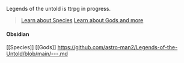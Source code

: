 Legends of the untold is ttrpg in progress.

>[Learn about Species](https://github.com/astro-man2/Legends-of-the-Untold/blob/main/Species/Species.md)
>[Learn about Gods and more](https://github.com/astro-man2/Legends-of-the-Untold/blob/main/gods.md)


#### Obsidian
[[Species]]
[[Gods]]
https://github.com/astro-man2/Legends-of-the-Untold/blob/main/---.md
